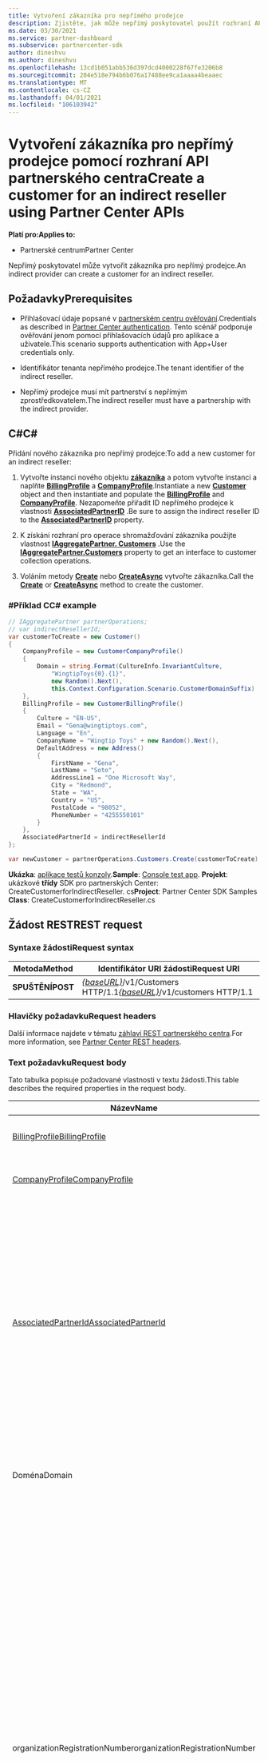 ```yaml
---
title: Vytvoření zákazníka pro nepřímého prodejce
description: Zjistěte, jak může nepřímý poskytovatel použít rozhraní API partnerského centra k vytvoření zákazníka pro nepřímý prodejce.
ms.date: 03/30/2021
ms.service: partner-dashboard
ms.subservice: partnercenter-sdk
author: dineshvu
ms.author: dineshvu
ms.openlocfilehash: 13cd1b051abb536d397dcd4000228f67fe3206b8
ms.sourcegitcommit: 204e518e794b6b076a17488ee9ca1aaaa4beaaec
ms.translationtype: MT
ms.contentlocale: cs-CZ
ms.lasthandoff: 04/01/2021
ms.locfileid: "106103942"
---
```

# <a name="create-a-customer-for-an-indirect-reseller-using-partner-center-apis"></a><span data-ttu-id="05edd-103">Vytvoření zákazníka pro nepřímý prodejce pomocí rozhraní API partnerského centra</span><span class="sxs-lookup"><span data-stu-id="05edd-103">Create a customer for an indirect reseller using Partner Center APIs</span></span>

<span data-ttu-id="05edd-104">**Platí pro:**</span><span class="sxs-lookup"><span data-stu-id="05edd-104">**Applies to:**</span></span>

- <span data-ttu-id="05edd-105">Partnerské centrum</span><span class="sxs-lookup"><span data-stu-id="05edd-105">Partner Center</span></span>

<span data-ttu-id="05edd-106">Nepřímý poskytovatel může vytvořit zákazníka pro nepřímý prodejce.</span><span class="sxs-lookup"><span data-stu-id="05edd-106">An indirect provider can create a customer for an indirect reseller.</span></span>

## <a name="prerequisites"></a><span data-ttu-id="05edd-107">Požadavky</span><span class="sxs-lookup"><span data-stu-id="05edd-107">Prerequisites</span></span>

- <span data-ttu-id="05edd-108">Přihlašovací údaje popsané v [partnerském centru ověřování](partner-center-authentication.md).</span><span class="sxs-lookup"><span data-stu-id="05edd-108">Credentials as described in [Partner Center authentication](partner-center-authentication.md).</span></span> <span data-ttu-id="05edd-109">Tento scénář podporuje ověřování jenom pomocí přihlašovacích údajů pro aplikace a uživatele.</span><span class="sxs-lookup"><span data-stu-id="05edd-109">This scenario supports authentication with App+User credentials only.</span></span>

- <span data-ttu-id="05edd-110">Identifikátor tenanta nepřímého prodejce.</span><span class="sxs-lookup"><span data-stu-id="05edd-110">The tenant identifier of the indirect reseller.</span></span>

- <span data-ttu-id="05edd-111">Nepřímý prodejce musí mít partnerství s nepřímým zprostředkovatelem.</span><span class="sxs-lookup"><span data-stu-id="05edd-111">The indirect reseller must have a partnership with the indirect provider.</span></span>

## <a name="c"></a><span data-ttu-id="05edd-112">C\#</span><span class="sxs-lookup"><span data-stu-id="05edd-112">C\#</span></span>

<span data-ttu-id="05edd-113">Přidání nového zákazníka pro nepřímý prodejce:</span><span class="sxs-lookup"><span data-stu-id="05edd-113">To add a new customer for an indirect reseller:</span></span>

1. <span data-ttu-id="05edd-114">Vytvořte instanci nového objektu [**zákazníka**](/dotnet/api/microsoft.store.partnercenter.models.customers.customer) a potom vytvořte instanci a naplňte [**BillingProfile**](/dotnet/api/microsoft.store.partnercenter.models.customers.customerbillingprofile) a [**CompanyProfile**](/dotnet/api/microsoft.store.partnercenter.models.customers.customercompanyprofile).</span><span class="sxs-lookup"><span data-stu-id="05edd-114">Instantiate a new [**Customer**](/dotnet/api/microsoft.store.partnercenter.models.customers.customer) object and then instantiate and populate the [**BillingProfile**](/dotnet/api/microsoft.store.partnercenter.models.customers.customerbillingprofile) and [**CompanyProfile**](/dotnet/api/microsoft.store.partnercenter.models.customers.customercompanyprofile).</span></span> <span data-ttu-id="05edd-115">Nezapomeňte přiřadit ID nepřímého prodejce k vlastnosti [**AssociatedPartnerID**](/dotnet/api/microsoft.store.partnercenter.models.customers.customer.associatedpartnerid) .</span><span class="sxs-lookup"><span data-stu-id="05edd-115">Be sure to assign the indirect reseller ID to the [**AssociatedPartnerID**](/dotnet/api/microsoft.store.partnercenter.models.customers.customer.associatedpartnerid) property.</span></span>

2. <span data-ttu-id="05edd-116">K získání rozhraní pro operace shromažďování zákazníka použijte vlastnost [**IAggregatePartner. Customers**](/dotnet/api/microsoft.store.partnercenter.ipartner.customers) .</span><span class="sxs-lookup"><span data-stu-id="05edd-116">Use the [**IAggregatePartner.Customers**](/dotnet/api/microsoft.store.partnercenter.ipartner.customers) property to get an interface to customer collection operations.</span></span>

3. <span data-ttu-id="05edd-117">Voláním metody [**Create**](/dotnet/api/microsoft.store.partnercenter.genericoperations.ientitycreateoperations-2.create) nebo [**CreateAsync**](/dotnet/api/microsoft.store.partnercenter.genericoperations.ientitycreateoperations-2.createasync) vytvořte zákazníka.</span><span class="sxs-lookup"><span data-stu-id="05edd-117">Call the [**Create**](/dotnet/api/microsoft.store.partnercenter.genericoperations.ientitycreateoperations-2.create) or [**CreateAsync**](/dotnet/api/microsoft.store.partnercenter.genericoperations.ientitycreateoperations-2.createasync) method to create the customer.</span></span>

### <a name="c-example"></a><span data-ttu-id="05edd-118">\#Příklad C</span><span class="sxs-lookup"><span data-stu-id="05edd-118">C\# example</span></span>

``` csharp
// IAggregatePartner partnerOperations;
// var indirectResellerId;
var customerToCreate = new Customer()
{
    CompanyProfile = new CustomerCompanyProfile()
    {
        Domain = string.Format(CultureInfo.InvariantCulture,
            "WingtipToys{0}.{1}",
            new Random().Next(),
            this.Context.Configuration.Scenario.CustomerDomainSuffix)
    },
    BillingProfile = new CustomerBillingProfile()
    {
        Culture = "EN-US",
        Email = "Gena@wingtiptoys.com",
        Language = "En",
        CompanyName = "Wingtip Toys" + new Random().Next(),
        DefaultAddress = new Address()
        {
            FirstName = "Gena",
            LastName = "Soto",
            AddressLine1 = "One Microsoft Way",
            City = "Redmond",
            State = "WA",
            Country = "US",
            PostalCode = "98052",
            PhoneNumber = "4255550101"
        }
    },
    AssociatedPartnerId = indirectResellerId
};

var newCustomer = partnerOperations.Customers.Create(customerToCreate);
```

<span data-ttu-id="05edd-119">**Ukázka**: [aplikace testů konzoly](console-test-app.md).</span><span class="sxs-lookup"><span data-stu-id="05edd-119">**Sample**: [Console test app](console-test-app.md).</span></span> <span data-ttu-id="05edd-120">**Projekt**: ukázkové **třídy** SDK pro partnerských Center: CreateCustomerforIndirectReseller. cs</span><span class="sxs-lookup"><span data-stu-id="05edd-120">**Project**: Partner Center SDK Samples **Class**: CreateCustomerforIndirectReseller.cs</span></span>

## <a name="rest-request"></a><span data-ttu-id="05edd-121">Žádost REST</span><span class="sxs-lookup"><span data-stu-id="05edd-121">REST request</span></span>

### <a name="request-syntax"></a><span data-ttu-id="05edd-122">Syntaxe žádosti</span><span class="sxs-lookup"><span data-stu-id="05edd-122">Request syntax</span></span>

| <span data-ttu-id="05edd-123">Metoda</span><span class="sxs-lookup"><span data-stu-id="05edd-123">Method</span></span>   | <span data-ttu-id="05edd-124">Identifikátor URI žádosti</span><span class="sxs-lookup"><span data-stu-id="05edd-124">Request URI</span></span>                                                       |
|----------|-------------------------------------------------------------------|
| <span data-ttu-id="05edd-125">**SPUŠTĚNÍ**</span><span class="sxs-lookup"><span data-stu-id="05edd-125">**POST**</span></span> | <span data-ttu-id="05edd-126">[*{baseURL}*](partner-center-rest-urls.md)/v1/Customers HTTP/1.1</span><span class="sxs-lookup"><span data-stu-id="05edd-126">[*{baseURL}*](partner-center-rest-urls.md)/v1/customers HTTP/1.1</span></span> |

### <a name="request-headers"></a><span data-ttu-id="05edd-127">Hlavičky požadavku</span><span class="sxs-lookup"><span data-stu-id="05edd-127">Request headers</span></span>

<span data-ttu-id="05edd-128">Další informace najdete v tématu [záhlaví REST partnerského centra](headers.md).</span><span class="sxs-lookup"><span data-stu-id="05edd-128">For more information, see [Partner Center REST headers](headers.md).</span></span>

### <a name="request-body"></a><span data-ttu-id="05edd-129">Text požadavku</span><span class="sxs-lookup"><span data-stu-id="05edd-129">Request body</span></span>

<span data-ttu-id="05edd-130">Tato tabulka popisuje požadované vlastnosti v textu žádosti.</span><span class="sxs-lookup"><span data-stu-id="05edd-130">This table describes the required properties in the request body.</span></span>

| <span data-ttu-id="05edd-131">Název</span><span class="sxs-lookup"><span data-stu-id="05edd-131">Name</span></span>                                          | <span data-ttu-id="05edd-132">Typ</span><span class="sxs-lookup"><span data-stu-id="05edd-132">Type</span></span>   | <span data-ttu-id="05edd-133">Vyžadováno</span><span class="sxs-lookup"><span data-stu-id="05edd-133">Required</span></span> | <span data-ttu-id="05edd-134">Popis</span><span class="sxs-lookup"><span data-stu-id="05edd-134">Description</span></span>                                                                                                                                                                                                                                                                                                                                           |
|-----------------------------------------------|--------|----------|-------------------------------------------------------------------------------------------------------------------------------------------------------------------------------------------------------------------------------------------------------------------------------------------------------------------------------------------------------|
| [<span data-ttu-id="05edd-135">BillingProfile</span><span class="sxs-lookup"><span data-stu-id="05edd-135">BillingProfile</span></span>](#billing-profile)             | <span data-ttu-id="05edd-136">object</span><span class="sxs-lookup"><span data-stu-id="05edd-136">object</span></span> | <span data-ttu-id="05edd-137">Yes</span><span class="sxs-lookup"><span data-stu-id="05edd-137">Yes</span></span>      | <span data-ttu-id="05edd-138">Informace o fakturačním profilu zákazníka</span><span class="sxs-lookup"><span data-stu-id="05edd-138">The customer's billing profile information.</span></span>                                                                                                                                                                                                                                                                                                           |
| [<span data-ttu-id="05edd-139">CompanyProfile</span><span class="sxs-lookup"><span data-stu-id="05edd-139">CompanyProfile</span></span>](#company-profile)             | <span data-ttu-id="05edd-140">object</span><span class="sxs-lookup"><span data-stu-id="05edd-140">object</span></span> | <span data-ttu-id="05edd-141">Yes</span><span class="sxs-lookup"><span data-stu-id="05edd-141">Yes</span></span>      | <span data-ttu-id="05edd-142">Informace o profilu společnosti zákazníka.</span><span class="sxs-lookup"><span data-stu-id="05edd-142">The customer's company profile information.</span></span>                                                               
| [<span data-ttu-id="05edd-143">AssociatedPartnerId</span><span class="sxs-lookup"><span data-stu-id="05edd-143">AssociatedPartnerId</span></span>](customer-resources.md#customer) | <span data-ttu-id="05edd-144">řetězec</span><span class="sxs-lookup"><span data-stu-id="05edd-144">string</span></span> | <span data-ttu-id="05edd-145">Yes</span><span class="sxs-lookup"><span data-stu-id="05edd-145">Yes</span></span>      | <span data-ttu-id="05edd-146">ID nepřímého prodejce.</span><span class="sxs-lookup"><span data-stu-id="05edd-146">The indirect reseller ID.</span></span> <span data-ttu-id="05edd-147">Nepřímý prodejce, který je uveden zde, musí mít partnerství s nepřímým zprostředkovatelem nebo se požadavek nezdaří.</span><span class="sxs-lookup"><span data-stu-id="05edd-147">The indirect reseller as indicated by the ID supplied here must have a partnership with the indirect provider or the request will fail.</span></span> <span data-ttu-id="05edd-148">Všimněte si také, že pokud není zadána hodnota AssociatedPartnerId, zákazník je vytvořen jako přímý zákazník nepřímého poskytovatele, nikoli jako nepřímý prodejce.</span><span class="sxs-lookup"><span data-stu-id="05edd-148">Also note that if the AssociatedPartnerId value isn't supplied, the customer is created as a direct customer of the indirect provider rather than the indirect reseller.</span></span> |
|<span data-ttu-id="05edd-149">Doména</span><span class="sxs-lookup"><span data-stu-id="05edd-149">Domain</span></span>| <span data-ttu-id="05edd-150">Řetězec</span><span class="sxs-lookup"><span data-stu-id="05edd-150">String</span></span>| <span data-ttu-id="05edd-151">Yes</span><span class="sxs-lookup"><span data-stu-id="05edd-151">Yes</span></span>|<span data-ttu-id="05edd-152">Název domény zákazníka, například contoso.onmicrosoft.com.</span><span class="sxs-lookup"><span data-stu-id="05edd-152">The customer's domain name, such as contoso.onmicrosoft.com.</span></span>|
|<span data-ttu-id="05edd-153">organizationRegistrationNumber</span><span class="sxs-lookup"><span data-stu-id="05edd-153">organizationRegistrationNumber</span></span>|    <span data-ttu-id="05edd-154">řetězec</span><span class="sxs-lookup"><span data-stu-id="05edd-154">string</span></span>|<span data-ttu-id="05edd-155">Yes</span><span class="sxs-lookup"><span data-stu-id="05edd-155">Yes</span></span>|     <span data-ttu-id="05edd-156">Registrační číslo organizace zákazníka (také označované jako DIČ v určitých zemích).</span><span class="sxs-lookup"><span data-stu-id="05edd-156">The customer’s organization registration number (also referred to as INN number in certain countries).</span></span> <span data-ttu-id="05edd-157">Požadované jenom pro společnost nebo organizaci zákazníka, která se nachází v následujících zemích: Arménská (AM), Ázerbájdžán (AZ), Bělorusko (BY), Maďarsko (HU), Kazachstán (KZ), Kyrgyzstán (KG), Moldavsko (MD), Rusko (RU), Tádžikistán (TJ), Uzbekistán (UZ), Ukrajina (UA), Indie, Brazílie, Jižní Afrika, Polsko, Spojené arabské emiráty, Saúdská Arábie, Turecko, Thajsko, Vietnam, Maďarsko, Jižní Súdán a Venezuela.</span><span class="sxs-lookup"><span data-stu-id="05edd-157">Only required for customer’s company/organization located in the following countries: Armenia(AM), Azerbaijan(AZ), Belarus(BY), Hungary(HU), Kazakhstan(KZ), Kyrgyzstan(KG), Moldova(MD), Russia(RU), Tajikistan(TJ), Uzbekistan(UZ), Ukraine(UA), India, Brazil, South Africa, Poland, United Arab Emirates, Saudi Arabia, Turkey, Thailand, Vietnam, Myanmar, Iraq, South Sudan and Venezuela.</span></span> <span data-ttu-id="05edd-158">Pro společnost nebo organizaci zákazníka nacházející se v jiných zemích je to volitelné pole.</span><span class="sxs-lookup"><span data-stu-id="05edd-158">For customer’s company/organization located in other countries this is an optional field.</span></span>|



#### <a name="billing-profile"></a><span data-ttu-id="05edd-159">Fakturační profil</span><span class="sxs-lookup"><span data-stu-id="05edd-159">Billing profile</span></span>

<span data-ttu-id="05edd-160">Tato tabulka popisuje minimální požadovaná pole z prostředku [CustomerBillingProfile](customer-resources.md#customerbillingprofile) , který je potřeba k vytvoření nového zákazníka.</span><span class="sxs-lookup"><span data-stu-id="05edd-160">This table describes the minimum required fields from the [CustomerBillingProfile](customer-resources.md#customerbillingprofile) resource needed to create a new customer.</span></span>

| <span data-ttu-id="05edd-161">Název</span><span class="sxs-lookup"><span data-stu-id="05edd-161">Name</span></span>             | <span data-ttu-id="05edd-162">Typ</span><span class="sxs-lookup"><span data-stu-id="05edd-162">Type</span></span>                                     | <span data-ttu-id="05edd-163">Vyžadováno</span><span class="sxs-lookup"><span data-stu-id="05edd-163">Required</span></span> | <span data-ttu-id="05edd-164">Popis</span><span class="sxs-lookup"><span data-stu-id="05edd-164">Description</span></span>                                                                                                                                                                                                     |
|------------------|------------------------------------------|----------|-----------------------------------------------------------------------------------------------------------------------------------------------------------------------------------------------------------------|
| <span data-ttu-id="05edd-165">e-mail</span><span class="sxs-lookup"><span data-stu-id="05edd-165">email</span></span>            | <span data-ttu-id="05edd-166">řetězec</span><span class="sxs-lookup"><span data-stu-id="05edd-166">string</span></span>                                   | <span data-ttu-id="05edd-167">Yes</span><span class="sxs-lookup"><span data-stu-id="05edd-167">Yes</span></span>      | <span data-ttu-id="05edd-168">E-mailová adresa zákazníka</span><span class="sxs-lookup"><span data-stu-id="05edd-168">The customer's email address.</span></span>                                                                                                                                                                                   |
| <span data-ttu-id="05edd-169">jazyková verze</span><span class="sxs-lookup"><span data-stu-id="05edd-169">culture</span></span>          | <span data-ttu-id="05edd-170">řetězec</span><span class="sxs-lookup"><span data-stu-id="05edd-170">string</span></span>                                   | <span data-ttu-id="05edd-171">Yes</span><span class="sxs-lookup"><span data-stu-id="05edd-171">Yes</span></span>      | <span data-ttu-id="05edd-172">Upřednostňovaná jazyková verze pro komunikaci a měnu, jako je "en-US".</span><span class="sxs-lookup"><span data-stu-id="05edd-172">Their preferred culture for communication and currency, such as "en-US".</span></span> <span data-ttu-id="05edd-173">Podporované jazykové verze najdete v tématu [podporované jazyky a národní prostředí partnerského centra](partner-center-supported-languages-and-locales.md) .</span><span class="sxs-lookup"><span data-stu-id="05edd-173">See [Partner Center supported languages and locales](partner-center-supported-languages-and-locales.md) for the supported cultures.</span></span> |
| <span data-ttu-id="05edd-174">language</span><span class="sxs-lookup"><span data-stu-id="05edd-174">language</span></span>         | <span data-ttu-id="05edd-175">řetězec</span><span class="sxs-lookup"><span data-stu-id="05edd-175">string</span></span>                                   | <span data-ttu-id="05edd-176">Yes</span><span class="sxs-lookup"><span data-stu-id="05edd-176">Yes</span></span>      | <span data-ttu-id="05edd-177">Výchozí jazyk.</span><span class="sxs-lookup"><span data-stu-id="05edd-177">The default language.</span></span> <span data-ttu-id="05edd-178">Jsou podporovány dva znakové kódy jazyka (například `en` nebo `fr` ).</span><span class="sxs-lookup"><span data-stu-id="05edd-178">Two character language codes (for example `en` or `fr`) are supported.</span></span>                                                                                                                                |
| <span data-ttu-id="05edd-179">\_název společnosti</span><span class="sxs-lookup"><span data-stu-id="05edd-179">company\_name</span></span>    | <span data-ttu-id="05edd-180">řetězec</span><span class="sxs-lookup"><span data-stu-id="05edd-180">string</span></span>                                   | <span data-ttu-id="05edd-181">Yes</span><span class="sxs-lookup"><span data-stu-id="05edd-181">Yes</span></span>      | <span data-ttu-id="05edd-182">Registrovaný název společnosti nebo organizace.</span><span class="sxs-lookup"><span data-stu-id="05edd-182">The registered company/organization name.</span></span>                                                                                                                                                                       |
| <span data-ttu-id="05edd-183">výchozí \_ adresa</span><span class="sxs-lookup"><span data-stu-id="05edd-183">default\_address</span></span> | [<span data-ttu-id="05edd-184">Adresa</span><span class="sxs-lookup"><span data-stu-id="05edd-184">Address</span></span>](utility-resources.md#address) | <span data-ttu-id="05edd-185">Yes</span><span class="sxs-lookup"><span data-stu-id="05edd-185">Yes</span></span>      | <span data-ttu-id="05edd-186">Registrovaná adresa společnosti nebo organizace zákazníka.</span><span class="sxs-lookup"><span data-stu-id="05edd-186">The registered address of the customer's company/organization.</span></span> <span data-ttu-id="05edd-187">Informace o omezeních délky najdete v tématu [adresa](utility-resources.md#address) prostředku.</span><span class="sxs-lookup"><span data-stu-id="05edd-187">See the [Address](utility-resources.md#address) resource for information on any length limitations.</span></span>                                             |

#### <a name="company-profile"></a><span data-ttu-id="05edd-188">Profil společnosti</span><span class="sxs-lookup"><span data-stu-id="05edd-188">Company profile</span></span>

<span data-ttu-id="05edd-189">Tato tabulka popisuje minimální požadovaná pole z prostředku [CustomerCompanyProfile](customer-resources.md#customercompanyprofile) , který je potřeba k vytvoření nového zákazníka.</span><span class="sxs-lookup"><span data-stu-id="05edd-189">This table describes the minimum required fields from the [CustomerCompanyProfile](customer-resources.md#customercompanyprofile) resource needed to create a new customer.</span></span>

| <span data-ttu-id="05edd-190">Název</span><span class="sxs-lookup"><span data-stu-id="05edd-190">Name</span></span>   | <span data-ttu-id="05edd-191">Typ</span><span class="sxs-lookup"><span data-stu-id="05edd-191">Type</span></span>   | <span data-ttu-id="05edd-192">Vyžadováno</span><span class="sxs-lookup"><span data-stu-id="05edd-192">Required</span></span> | <span data-ttu-id="05edd-193">Popis</span><span class="sxs-lookup"><span data-stu-id="05edd-193">Description</span></span>                                                  |
|--------|--------|----------|--------------------------------------------------------------|
| <span data-ttu-id="05edd-194">doména</span><span class="sxs-lookup"><span data-stu-id="05edd-194">domain</span></span> | <span data-ttu-id="05edd-195">řetězec</span><span class="sxs-lookup"><span data-stu-id="05edd-195">string</span></span> | <span data-ttu-id="05edd-196">Yes</span><span class="sxs-lookup"><span data-stu-id="05edd-196">Yes</span></span>     | <span data-ttu-id="05edd-197">Název domény zákazníka, například contoso.onmicrosoft.com.</span><span class="sxs-lookup"><span data-stu-id="05edd-197">The customer's domain name, such as contoso.onmicrosoft.com.</span></span> |
| <span data-ttu-id="05edd-198">organizationRegistrationNumber</span><span class="sxs-lookup"><span data-stu-id="05edd-198">organizationRegistrationNumber</span></span> | <span data-ttu-id="05edd-199">řetězec</span><span class="sxs-lookup"><span data-stu-id="05edd-199">string</span></span> | <span data-ttu-id="05edd-200">Závisí na podmínce</span><span class="sxs-lookup"><span data-stu-id="05edd-200">Depends on condition</span></span> | <span data-ttu-id="05edd-201">Registrační číslo organizace zákazníka (také označované jako DIČ v určitých zemích).</span><span class="sxs-lookup"><span data-stu-id="05edd-201">The customer’s organization registration number (also referred to as the INN number in certain countries).</span></span> <br/><br/><span data-ttu-id="05edd-202">Toto pole se vyžaduje jenom v případě, že se společnost nebo organizace zákazníka nacházejí v následujících zemích:</span><span class="sxs-lookup"><span data-stu-id="05edd-202">Completing this field is required only if a customer’s company/organization is located in the following countries:</span></span> <br/><br/><span data-ttu-id="05edd-203">– Arménská (AM)</span><span class="sxs-lookup"><span data-stu-id="05edd-203">- Armenia (AM)</span></span> <br/><span data-ttu-id="05edd-204">-Ázerbájdžán (AZ)</span><span class="sxs-lookup"><span data-stu-id="05edd-204">- Azerbaijan (AZ)</span></span><br/><span data-ttu-id="05edd-205">-Bělorusko (do)</span><span class="sxs-lookup"><span data-stu-id="05edd-205">- Belarus (BY)</span></span><br/><span data-ttu-id="05edd-206">-Maďarsko (HU)</span><span class="sxs-lookup"><span data-stu-id="05edd-206">- Hungary (HU)</span></span><br/><span data-ttu-id="05edd-207">-Kazachstán (KZ)</span><span class="sxs-lookup"><span data-stu-id="05edd-207">- Kazakhstan (KZ)</span></span><br/><span data-ttu-id="05edd-208">-Kyrgyzstán (KG)</span><span class="sxs-lookup"><span data-stu-id="05edd-208">- Kyrgyzstan (KG)</span></span><br/><span data-ttu-id="05edd-209">-Moldávie (MD)</span><span class="sxs-lookup"><span data-stu-id="05edd-209">- Moldova (MD)</span></span><br/><span data-ttu-id="05edd-210">– Rusko (RU)</span><span class="sxs-lookup"><span data-stu-id="05edd-210">- Russia (RU)</span></span><br/><span data-ttu-id="05edd-211">-Tádžikistán (TJ)</span><span class="sxs-lookup"><span data-stu-id="05edd-211">- Tajikistan (TJ)</span></span><br/><span data-ttu-id="05edd-212">-Uzbekistán (UZ)</span><span class="sxs-lookup"><span data-stu-id="05edd-212">- Uzbekistan (UZ)</span></span><br/><span data-ttu-id="05edd-213">– Ukrajina (UA)</span><span class="sxs-lookup"><span data-stu-id="05edd-213">- Ukraine (UA)</span></span><br/><br/><span data-ttu-id="05edd-214">Toto pole není vyžadováno, pokud se společnost nebo organizace zákazníka nacházejí v jiných zemích, než je zde zobrazená.</span><span class="sxs-lookup"><span data-stu-id="05edd-214">This field is not required if the customer’s company/organization is located in other countries beyond those shown here.</span></span>  |

### <a name="request-example"></a><span data-ttu-id="05edd-215">Příklad požadavku</span><span class="sxs-lookup"><span data-stu-id="05edd-215">Request example</span></span>

```http
POST https://api.partnercenter.microsoft.com/v1/customers HTTP/1.1
Authorization: Bearer <token>
MS-RequestId: d628adbe-b7ee-412e-ac55-58f22b4ba2f4
MS-CorrelationId: 0dd197a8-992c-44ca-aeae-21cd83494dce
X-Locale: en-US
MS-PartnerCenter-Client: Partner Center .NET SDK
Content-Type: application/json
Host: api.partnercenter.microsoft.com
Content-Length: 823
Expect: 100-continue
Connection: Keep-Alive

{
    "Id": null,
    "CommerceId": null,
    "CompanyProfile": {
        "TenantId": null,
        "Domain": "WingtipToys678152504.onmicrosoft.com",
        "CompanyName": null,
        "Attributes": {
            "ObjectType": "CustomerCompanyProfile"
        }
    },
    "BillingProfile": {
        "Id": null,
        "FirstName": null,
        "LastName": null,
        "Email": "Gena@wingtiptoys.com",
        "Culture": "EN-US",
        "Language": "En",
        "CompanyName": "Wingtip Toys678152504",
        "DefaultAddress": {
            "Country": "US",
            "Region": null,
            "City": "Redmond",
            "State": "WA",
            "AddressLine1": "One Microsoft Way",
            "AddressLine2": null,
            "PostalCode": "98052",
            "FirstName": "Gena",
            "LastName": "Soto",
            "PhoneNumber": "4255550101"
        },
        "Attributes": {
            "ObjectType": "CustomerBillingProfile"
        }
    },
    "RelationshipToPartner": "none",
    "AllowDelegatedAccess": null,
    "UserCredentials": null,
    "CustomDomains": null,
    "AssociatedPartnerId": "484e548c-f5f3-4528-93a9-c16c6373cb59",
    "Attributes": {
        "ObjectType": "Customer"
    }
}
```

## <a name="rest-response"></a><span data-ttu-id="05edd-216">Odpověď REST</span><span class="sxs-lookup"><span data-stu-id="05edd-216">REST response</span></span>

<span data-ttu-id="05edd-217">V případě úspěchu bude odpověď obsahovat [zákaznický](customer-resources.md#customer) prostředek pro nového zákazníka.</span><span class="sxs-lookup"><span data-stu-id="05edd-217">If successful, the response contains a [Customer](customer-resources.md#customer) resource for the new customer.</span></span>

### <a name="response-success-and-error-codes"></a><span data-ttu-id="05edd-218">Úspěšné odpovědi a chybové kódy</span><span class="sxs-lookup"><span data-stu-id="05edd-218">Response success and error codes</span></span>

<span data-ttu-id="05edd-219">Odpovědi se dodávají se stavovým kódem HTTP, který označuje úspěch nebo neúspěch a další informace o ladění.</span><span class="sxs-lookup"><span data-stu-id="05edd-219">Responses come with an HTTP status code that indicates success or failure and additional debugging information.</span></span> <span data-ttu-id="05edd-220">Použijte nástroj pro trasování sítě ke čtení tohoto kódu, typu chyby a dalších parametrů.</span><span class="sxs-lookup"><span data-stu-id="05edd-220">Use a network trace tool to read this code, error type, and additional parameters.</span></span> <span data-ttu-id="05edd-221">Úplný seznam najdete v tématu [kódy chyb REST partnerského centra](error-codes.md).</span><span class="sxs-lookup"><span data-stu-id="05edd-221">For the full list, see [Partner Center REST error codes](error-codes.md).</span></span>

### <a name="response-example"></a><span data-ttu-id="05edd-222">Příklad odpovědi</span><span class="sxs-lookup"><span data-stu-id="05edd-222">Response example</span></span>

```http
HTTP/1.1 201 Created
Content-Length: 1085
Content-Type: application/json; charset=utf-8
MS-CorrelationId: 0dd197a8-992c-44ca-aeae-21cd83494dce
MS-RequestId: d628adbe-b7ee-412e-ac55-58f22b4ba2f4
MS-CV: Yy/YaA0gYEmfQyR/.0
MS-ServerId: 030020525
Date: Tue, 06 Jun 2017 23:11:40 GMT

{
    "id": "626099fe-17af-4756-9fd0-6a73b7127859",
    "commerceId": "626099fe-17af-4756-9fd0-6a73b7127859",
    "companyProfile": {
        "tenantId": "626099fe-17af-4756-9fd0-6a73b7127859",
        "domain": "WingtipToys678152504.onmicrosoft.com",
        "companyName": "Wingtip Toys678152504",
        "links": {
            "self": {
                "uri": "/customers/626099fe-17af-4756-9fd0-6a73b7127859/profiles/company",
                "method": "GET",
                "headers": []
            }
        },
        "attributes": {
            "objectType": "CustomerCompanyProfile"
        }
    },
    "billingProfile": {
        "id": "7079246e-7b62-56ef-7cbd-a819514b54b5",
        "email": "Gena@wingtiptoys.com",
        "culture": "en-US",
        "language": "En",
        "companyName": "Wingtip Toys678152504",
        "defaultAddress": {
            "country": "US",
            "city": "Redmond",
            "state": "WA",
            "addressLine1": "One Microsoft Way",
            "postalCode": "98052",
            "firstName": "Gena",
            "lastName": "Soto",
            "phoneNumber": "4255550101"
        },
        "attributes": {
            "etag": "-8799889149591823008",
            "objectType": "CustomerBillingProfile"
        }
    },
    "relationshipToPartner": "reseller",
    "allowDelegatedAccess": true,
    "userCredentials": {
        "userName": "admin",
        "password": "0Krha*Io"
    },
    "associatedPartnerId": "484e548c-f5f3-4528-93a9-c16c6373cb59",
    "attributes": {
        "objectType": "Customer"
    }
}
```